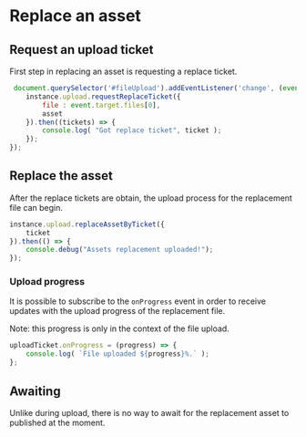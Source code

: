 # Replace an asset

## Request an upload ticket

First step in replacing an asset is requesting a replace ticket.

```js
 document.querySelector('#fileUpload').addEventListener('change', (event)=>{
    instance.upload.requestReplaceTicket({
        file : event.target.files[0],
        asset    
    }).then((tickets) => {
        console.log( "Got replace ticket", ticket );    
    });
});
```

## Replace the asset

After the replace tickets are obtain, the upload process for the replacement file can begin.

```js
instance.upload.replaceAssetByTicket({
    ticket
}).then(() => {
	console.debug("Assets replacement uploaded!");
});
```
### Upload progress

It is possible to subscribe to the ```onProgress``` event in order to receive updates with the upload progress of the replacement file.

Note: this progress is only in the context of the file upload.   

```js
uploadTicket.onProgress = (progress) => {
	console.log( `File uploaded ${progress}%.` );
};
```

## Awaiting

Unlike during upload, there is no way to await for the replacement asset to published at the moment.